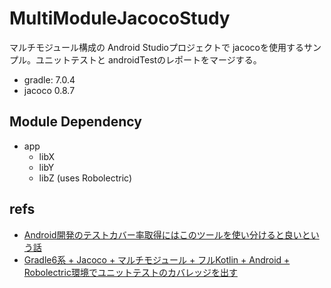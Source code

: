 # MultiModuleJacocoStudy

マルチモジュール構成の Android Studioプロジェクトで jacocoを使用するサンプル。ユニットテストと androidTestのレポートをマージする。

* gradle: 7.0.4
* jacoco 0.8.7

## Module Dependency

* app
    * libX
    * libY
    * libZ (uses Robolectric)

## refs

* [Android開発のテストカバー率取得にはこのツールを使い分けると良いという話](https://qiita.com/keidroid/items/adc4f065b84d8a2cd17a)
* [Gradle6系 + Jacoco + マルチモジュール + フルKotlin + Android + Robolectric環境でユニットテストのカバレッジを出す](https://qiita.com/ryo_mm2d/items/e431326f701e74ec49fa)

